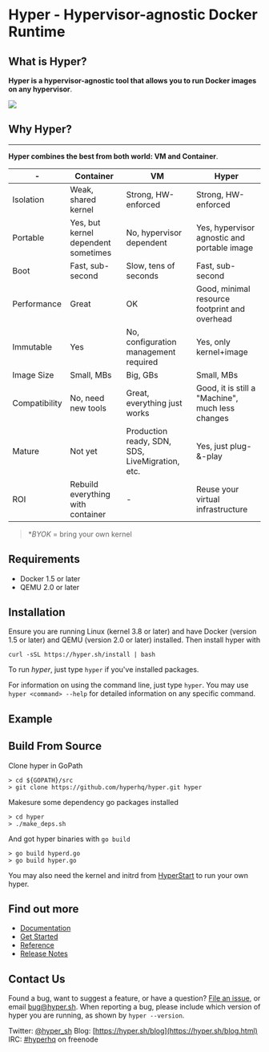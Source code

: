
Hyper - Hypervisor-agnostic Docker Runtime
====

## What is Hyper?

**Hyper is a hypervisor-agnostic tool that allows you to run Docker images on any hypervisor**.

![](https://trello-attachments.s3.amazonaws.com/5551c49246960a31feab3d35/508x224/3b4cc5009489f917b7394a40b6cb57ec/upload_5_29_2015_at_12_56_51_AM.png)

## Why Hyper?
-----------

**Hyper combines the best from both world: VM and Container**.

| -  | Container | VM | Hyper | 
|---|---|---|---|
| Isolation | Weak, shared kernel | Strong, HW-enforced  | Strong, HW-enforced  |
| Portable  | Yes, but kernel dependent sometimes | No, hypervisor dependent | Yes, hypervisor agnostic and portable image |
| Boot  | Fast, sub-second  | Slow, tens of seconds  | Fast, sub-second  |
| Performance  | Great | OK| Good, minimal resource footprint and overhead |
| Immutable | Yes  | No, configuration management required | Yes, only kernel+image  | 
| Image Size| Small, MBs  | Big, GBs  | Small, MBs  |
| Compatibility | No, need new tools | Great, everything just works  | Good, it is still a "Machine", much less changes  |
| Mature   | Not yet  | Production ready, SDN, SDS, LiveMigration, etc.  | Yes, just plug-&-play|
| ROI| Rebuild everything with container  | - | Reuse your virtual infrastructure  |

> **BYOK* = bring your own kernel

## Requirements

- Docker 1.5 or later
- QEMU 2.0 or later

## Installation

Ensure you are running Linux (kernel 3.8 or later) and have Docker
(version 1.5 or later) and QEMU (version 2.0 or later) installed. Then install hyper with

    curl -sSL https://hyper.sh/install | bash

To run *hyper*, just type `hyper` if you've installed packages.

For information on using the command line, just type `hyper`. You may use
`hyper <command> --help` for detailed information on any specific command.


## Example


## Build From Source

Clone hyper in GoPath

    > cd ${GOPATH}/src
	> git clone https://github.com/hyperhq/hyper.git hyper

Makesure some dependency go packages installed

    > cd hyper
    > ./make_deps.sh

And got hyper binaries with `go build`

    > go build hyperd.go
    > go build hyper.go

You may also need the kernel and initrd from [HyperStart](https://github.com/hyperhq/hyperstart) to run your own hyper.


## Find out more

 * [Documentation](https://docs.hyper.sh)
 * [Get Started](https://docs.hyper.sh/get_started/index.html)
 * [Reference](https://docs.hyper.sh/reference/index.html)
 * [Release Notes](https://docs.hyper.sh/release_notes/latest.html)

## Contact Us

Found a bug, want to suggest a feature, or have a question?
[File an issue](https://github.com/hyperhq/hyper/issues), or email [bug@hyper.sh](bug@hyper.sh). When reporting a bug, please include which version of
hyper you are running, as shown by `hyper --version`.

Twitter: [@hyper_sh](https://twitter.com/hyper_sh)
Blog: [https://hyper.sh/blog](https://hyper.sh/blog.html)
IRC: [#hyperhq](http://webchat.freenode.net?channels=hyper&uio=d4) on freenode
